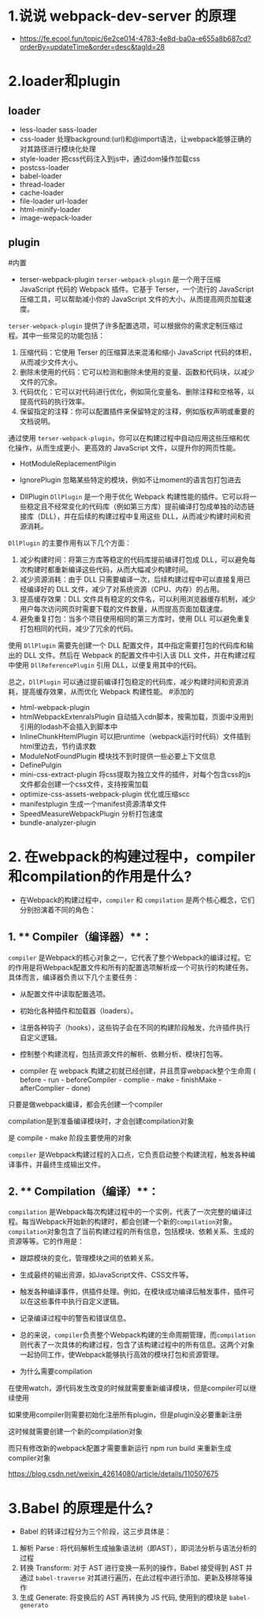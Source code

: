 # 1.说说 webpack-dev-server 的原理
- https://fe.ecool.fun/topic/6e2ce014-4783-4e8d-ba0a-e655a8b687cd?orderBy=updateTime&order=desc&tagId=28

# 2.loader和plugin

## loader
- less-loader sass-loader
- css-loader 处理background:(url)和@import语法，让webpack能够正确的对其路径进行模块化处理
- style-loader 把css代码注入到js中，通过dom操作加载css
- postcss-loader
- babel-loader
- thread-loader
- cache-loader
- file-loader url-loader
- html-minify-loader
- image-wepack-loader

## plugin

#内置

- terser-webpack-plugin
`terser-webpack-plugin` 是一个用于压缩 JavaScript 代码的 Webpack 插件。它基于 Terser，一个流行的 JavaScript 压缩工具，可以帮助减小你的 JavaScript 文件的大小，从而提高网页加载速度。

`terser-webpack-plugin` 提供了许多配置选项，可以根据你的需求定制压缩过程。其中一些常见的功能包括：

1. 压缩代码：它使用 Terser 的压缩算法来混淆和缩小 JavaScript 代码的体积，从而减少文件大小。
2. 删除未使用的代码：它可以检测和删除未使用的变量、函数和代码块，以减少文件的冗余。
3. 代码优化：它可以对代码进行优化，例如简化变量名、删除注释和空格等，以提高代码的执行效率。
4. 保留指定的注释：你可以配置插件来保留特定的注释，例如版权声明或重要的文档说明。

通过使用 `terser-webpack-plugin`，你可以在构建过程中自动应用这些压缩和优化操作，从而生成更小、更高效的 JavaScript 文件，以提升你的网页性能。

- HotModuleReplacementPilgin
- IgnorePlugin 忽略某些特定的模块，例如不让moment的语言包打包进去

- DllPlugin
`DllPlugin` 是一个用于优化 Webpack 构建性能的插件。它可以将一些稳定且不经常变化的代码库（例如第三方库）提前编译打包成单独的动态链接库（DLL），并在后续的构建过程中复用这些 DLL，从而减少构建时间和资源消耗。

`DllPlugin` 的主要作用有以下几个方面：

1. 减少构建时间：将第三方库等稳定的代码库提前编译打包成 DLL，可以避免每次构建时都重新编译这些代码，从而大幅减少构建时间。
2. 减少资源消耗：由于 DLL 只需要编译一次，后续构建过程中可以直接复用已经编译好的 DLL 文件，减少了对系统资源（CPU、内存）的占用。
3. 提高缓存效果：DLL 文件具有稳定的文件名，可以利用浏览器缓存机制，减少用户每次访问网页时需要下载的文件数量，从而提高页面加载速度。
4. 避免重复打包：当多个项目使用相同的第三方库时，使用 DLL 可以避免重复打包相同的代码，减少了冗余的代码。

使用 `DllPlugin` 需要先创建一个 DLL 配置文件，其中指定需要打包的代码库和输出的 DLL 文件。然后在 Webpack 的配置文件中引入该 DLL 文件，并在构建过程中使用 `DllReferencePlugin` 引用 DLL，以便复用其中的代码。

总之，`DllPlugin` 可以通过提前编译打包稳定的代码库，减少构建时间和资源消耗，提高缓存效果，从而优化 Webpack 构建性能。
#添加的

- html-webpack-plugin
- htmlWebpackExtenralsPlugin 自动插入cdn脚本，按需加载，页面中没用到引用的lodash不会插入到脚本中
- InlineChunkHtemlPlugin 可以把runtime（webpack运行时代码）文件插到html里边去，节约请求数
- ModuleNotFoundPlugin 模块找不到时提供一些必要上下文信息
- DefinePulgin
- mini-css-extract-plugin 将css提取为独立文件的插件，对每个包含css的js文件都会创建一个css文件，支持按需加载
- optimize-css-assets-webpack-plugin 优化或压缩scc
- manifestplugin 生成一个manifest资源清单文件
- SpeedMeasureWebpackPlugin 分析打包速度
- bundle-analyzer-plugin
# 2. 在webpack的构建过程中，compiler和compilation的作用是什么?
- 在Webpack的构建过程中，`compiler` 和 `compilation` 是两个核心概念，它们分别扮演着不同的角色：

## 1. ** Compiler（编译器）**：
`compiler` 是Webpack的核心对象之一，它代表了整个Webpack的编译过程。它的作用是将Webpack配置文件和所有的配置选项解析成一个可执行的构建任务。具体而言，编译器负责以下几个主要任务：

- 从配置文件中读取配置选项。
- 初始化各种插件和加载器（loaders）。
- 注册各种钩子（hooks），这些钩子会在不同的构建阶段触发，允许插件执行自定义逻辑。
- 控制整个构建流程，包括资源文件的解析、依赖分析、模块打包等。

- compiler 在 webpack 构建之初就已经创建，并且贯穿webpack整个生命周 ( before - run - beforeCompiler - complie - make - finishMake - afterComplier - done)

只要是做webpack编译，都会先创建一个compiler

compilation是到准备编译模块时，才会创建compilation对象

是 compile - make 阶段主要使用的对象


`compiler` 是Webpack构建过程的入口点，它负责启动整个构建流程，触发各种编译事件，并最终生成输出文件。

## 2. ** Compilation（编译）**：
`compilation` 是Webpack每次构建过程中的一个实例，代表了一次完整的编译过程。每当Webpack开始新的构建时，都会创建一个新的`compilation`对象。`compilation`对象包含了当前构建过程的所有信息，包括模块、依赖关系、生成的资源等等。它的作用是：

- 跟踪模块的变化，管理模块之间的依赖关系。
- 生成最终的输出资源，如JavaScript文件、CSS文件等。
- 触发各种编译事件，供插件处理。例如，在模块成功编译后触发事件，插件可以在这些事件中执行自定义逻辑。
- 记录编译过程中的警告和错误信息。

- 总的来说，`compiler`负责整个Webpack构建的生命周期管理，而`compilation`则代表了一次具体的构建过程，包含了该构建过程中的所有信息。这两个对象一起协同工作，使Webpack能够执行高效的模块打包和资源管理。

- 为什么需要compilation

在使用watch，源代码发生改变的时候就需要重新编译模块，但是compiler可以继续使用

如果使用compiler则需要初始化注册所有plugin，但是plugin没必要重新注册

这时候就需要创建一个新的compilation对象

而只有修改新的webpack配置才需要重新运行 npm run build 来重新生成 compiler对象

https://blog.csdn.net/weixin_42614080/article/details/110507675

# 3.Babel 的原理是什么?

- Babel 的转译过程分为三个阶段，这三步具体是：
1. 解析 Parse : 将代码解析生成抽象语法树（即AST），即词法分析与语法分析的过程
2. 转换 Transform: 对于 AST 进行变换一系列的操作，Babel 接受得到 AST 并通过 `babel-traverse` 对其进行遍历，在此过程中进行添加、更新及移除等操作
3. 生成 Generate: 将变换后的 AST 再转换为 JS 代码, 使用到的模块是 `babel-generato`